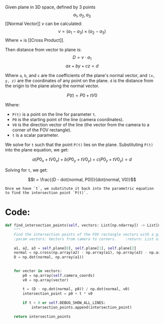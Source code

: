 Given plane in 3D space, defined by 3 points 
$$
a_{1}, a_{2}, a_{3}
$$
[[Normal Vector]] $\nu$ can be calculated:
$$
\nu = (a_{1} - a_{3}) \times (a_{2}-a_{3})
$$
Where $\times$ is [[Cross Product]].

Then distance from vector to plane is:
$$
D = \nu  \cdot a_{1}
$$
$$
ax + by + cz = d
$$

Where `a`, `b`, and `c` are the coefficients of the plane's normal vector, and `(x, y, z)` are the coordinates of any point on the plane. `d` is the distance from the origin to the plane along the normal vector.

$$
P(t) = P0 + tV0
$$

Where:

- `P(t)` is a point on the line for parameter `t`.
- `P0` is the starting point of the line (camera coordinates).
- `V0` is the direction vector of the line (the vector from the camera to a corner of the FOV rectangle).
- `t` is a scalar parameter.

We solve for `t` such that the point `P(t)` lies on the plane. Substituting `P(t)` into the plane equation, we get:


$$a(P0_x + tV0_x) + b(P0_y + tV0_y) + c(P0_z + tV0_z) = d$$

Solving for `t`, we get:


$$t = \frac{(D - dot(normal, P0))}{dot(normal, V0)}$$
    
    Once we have `t`, we substitute it back into the parametric equation to find the intersection point `P(t)`.




# Code:
```python
def find_intersection_points(self, vectors: List[np.ndarray]) -> List[np.ndarray]:  
    """  
    Find the intersection points of the FOV rectangle vectors with a given plane.  
    :param vectors: Vectors from camera to corners.    :return: List of intersection points.    """    intersection_points = []  
  
    a1, a2, a3 = self.plane[0], self.plane[1], self.plane[2]  
    normal = np.cross(np.array(a2) - np.array(a1), np.array(a3) - np.array(a1))  
    D = np.dot(normal, np.array(a1))  
  
  
    for vector in vectors:  
        p0 = np.array(self.camera_coords)  
        v0 = np.array(vector)  
  
        t = (D - np.dot(normal, p0)) / np.dot(normal, v0)  
        intersection_point = p0 + t * v0  
  
        if t < 0 or self.DEBUG_SHOW_ALL_LINES:  
            intersection_points.append(intersection_point)  
  
    return intersection_points
```